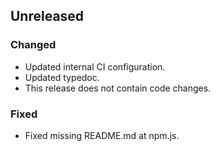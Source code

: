 ## Unreleased

### Changed

- Updated internal CI configuration.
- Updated typedoc.
- This release does not contain code changes.

### Fixed

- Fixed missing README.md at npm.js.
